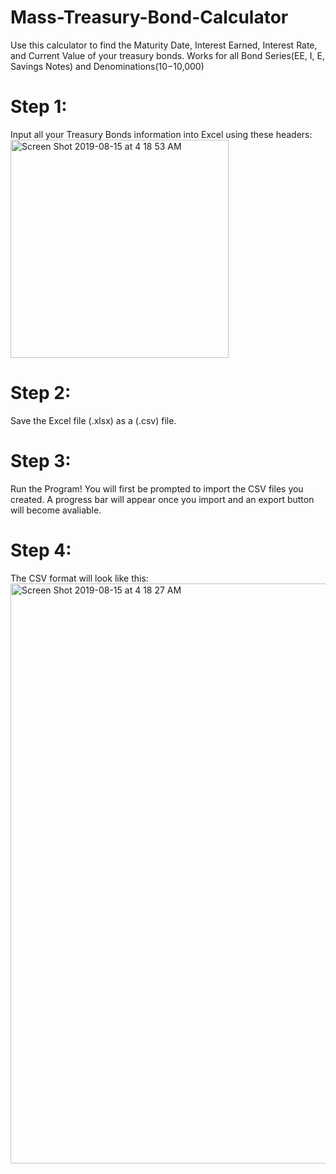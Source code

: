 # Mass-Treasury-Bond-Calculator
Use this calculator to find the Maturity Date, Interest Earned, Interest Rate, and Current Value of your treasury bonds.
Works for all Bond Series(EE, I, E, Savings Notes) and Denominations($10-$10,000)

# Step 1:
Input all your Treasury Bonds information into Excel using these headers:
<img width="349" alt="Screen Shot 2019-08-15 at 4 18 53 AM" src="https://user-images.githubusercontent.com/26337447/63135958-b5e85000-bf84-11e9-935a-a45923e26d18.png">

# Step 2:
Save the Excel file (.xlsx) as a (.csv) file.

# Step 3:
Run the Program!
You will first be prompted to import the CSV files you created. A progress bar will appear once you import and an export button will become avaliable.

# Step 4:
The CSV format will look like this:
<img width="928" alt="Screen Shot 2019-08-15 at 4 18 27 AM" src="https://user-images.githubusercontent.com/26337447/63137068-943d9780-bf89-11e9-8e9f-09230918dbb5.png">

